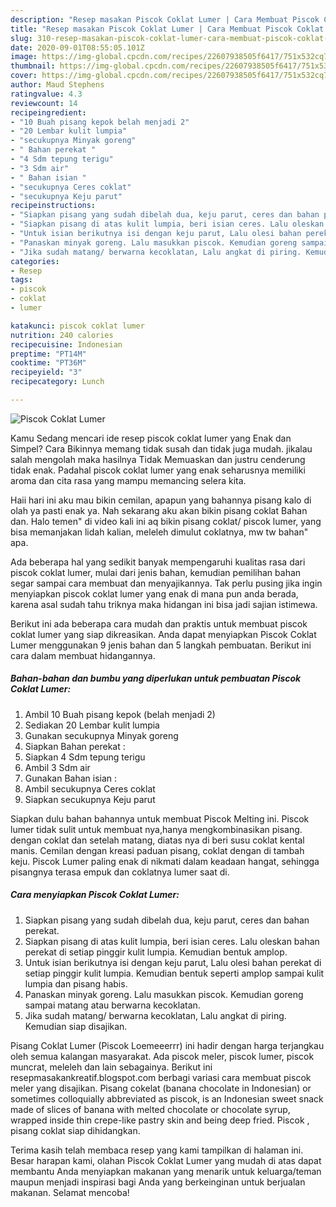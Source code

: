 ```yaml
---
description: "Resep masakan Piscok Coklat Lumer | Cara Membuat Piscok Coklat Lumer Yang Paling Enak"
title: "Resep masakan Piscok Coklat Lumer | Cara Membuat Piscok Coklat Lumer Yang Paling Enak"
slug: 310-resep-masakan-piscok-coklat-lumer-cara-membuat-piscok-coklat-lumer-yang-paling-enak
date: 2020-09-01T08:55:05.101Z
image: https://img-global.cpcdn.com/recipes/22607938505f6417/751x532cq70/piscok-coklat-lumer-foto-resep-utama.jpg
thumbnail: https://img-global.cpcdn.com/recipes/22607938505f6417/751x532cq70/piscok-coklat-lumer-foto-resep-utama.jpg
cover: https://img-global.cpcdn.com/recipes/22607938505f6417/751x532cq70/piscok-coklat-lumer-foto-resep-utama.jpg
author: Maud Stephens
ratingvalue: 4.3
reviewcount: 14
recipeingredient:
- "10 Buah pisang kepok belah menjadi 2"
- "20 Lembar kulit lumpia"
- "secukupnya Minyak goreng"
- " Bahan perekat "
- "4 Sdm tepung terigu"
- "3 Sdm air"
- " Bahan isian "
- "secukupnya Ceres coklat"
- "secukupnya Keju parut"
recipeinstructions:
- "Siapkan pisang yang sudah dibelah dua, keju parut, ceres dan bahan perekat."
- "Siapkan pisang di atas kulit lumpia, beri isian ceres. Lalu oleskan bahan perekat di setiap pinggir kulit lumpia. Kemudian bentuk amplop."
- "Untuk isian berikutnya isi dengan keju parut, Lalu olesi bahan perekat di setiap pinggir kulit lumpia. Kemudian bentuk seperti amplop sampai kulit lumpia dan pisang habis."
- "Panaskan minyak goreng. Lalu masukkan piscok. Kemudian goreng sampai matang atau berwarna kecoklatan."
- "Jika sudah matang/ berwarna kecoklatan, Lalu angkat di piring. Kemudian siap disajikan."
categories:
- Resep
tags:
- piscok
- coklat
- lumer

katakunci: piscok coklat lumer 
nutrition: 240 calories
recipecuisine: Indonesian
preptime: "PT14M"
cooktime: "PT36M"
recipeyield: "3"
recipecategory: Lunch

---
```



![Piscok Coklat Lumer](https://img-global.cpcdn.com/recipes/22607938505f6417/751x532cq70/piscok-coklat-lumer-foto-resep-utama.jpg)

Kamu Sedang mencari ide resep piscok coklat lumer yang Enak dan Simpel? Cara Bikinnya memang tidak susah dan tidak juga mudah. jikalau salah mengolah maka hasilnya Tidak Memuaskan dan justru cenderung tidak enak. Padahal piscok coklat lumer yang enak seharusnya memiliki aroma dan cita rasa yang mampu memancing selera kita.

Haii hari ini aku mau bikin cemilan, apapun yang bahannya pisang kalo di olah ya pasti enak ya. Nah sekarang aku akan bikin pisang coklat Bahan dan. Halo temen&#34; di video kali ini aq bikin pisang coklat/ piscok lumer, yang bisa memanjakan lidah kalian, meleleh dimulut coklatnya, mw tw bahan&#34; apa.

Ada beberapa hal yang sedikit banyak mempengaruhi kualitas rasa dari piscok coklat lumer, mulai dari jenis bahan, kemudian pemilihan bahan segar sampai cara membuat dan menyajikannya. Tak perlu pusing jika ingin menyiapkan piscok coklat lumer yang enak di mana pun anda berada, karena asal sudah tahu triknya maka hidangan ini bisa jadi sajian istimewa.


Berikut ini ada beberapa cara mudah dan praktis untuk membuat piscok coklat lumer yang siap dikreasikan. Anda dapat menyiapkan Piscok Coklat Lumer menggunakan 9 jenis bahan dan 5 langkah pembuatan. Berikut ini cara dalam membuat hidangannya.

<!--inarticleads1-->

##### Bahan-bahan dan bumbu yang diperlukan untuk pembuatan Piscok Coklat Lumer:

1. Ambil 10 Buah pisang kepok (belah menjadi 2)
1. Sediakan 20 Lembar kulit lumpia
1. Gunakan secukupnya Minyak goreng
1. Siapkan  Bahan perekat :
1. Siapkan 4 Sdm tepung terigu
1. Ambil 3 Sdm air
1. Gunakan  Bahan isian :
1. Ambil secukupnya Ceres coklat
1. Siapkan secukupnya Keju parut


Siapkan dulu bahan bahannya untuk membuat Piscok Melting ini. Piscok lumer tidak sulit untuk membuat nya,hanya mengkombinasikan pisang. dengan coklat dan setelah matang, diatas nya di beri susu coklat kental manis. Cemilan dengan kreasi paduan pisang, coklat dengan di tambah keju. Piscok Lumer paling enak di nikmati dalam keadaan hangat, sehingga pisangnya terasa empuk dan coklatnya lumer saat di. 

<!--inarticleads2-->

##### Cara menyiapkan Piscok Coklat Lumer:

1. Siapkan pisang yang sudah dibelah dua, keju parut, ceres dan bahan perekat.
1. Siapkan pisang di atas kulit lumpia, beri isian ceres. Lalu oleskan bahan perekat di setiap pinggir kulit lumpia. Kemudian bentuk amplop.
1. Untuk isian berikutnya isi dengan keju parut, Lalu olesi bahan perekat di setiap pinggir kulit lumpia. Kemudian bentuk seperti amplop sampai kulit lumpia dan pisang habis.
1. Panaskan minyak goreng. Lalu masukkan piscok. Kemudian goreng sampai matang atau berwarna kecoklatan.
1. Jika sudah matang/ berwarna kecoklatan, Lalu angkat di piring. Kemudian siap disajikan.


Pisang Coklat Lumer (Piscok Loemeeerrr) ini hadir dengan harga terjangkau oleh semua kalangan masyarakat. Ada piscok meler, piscok lumer, piscok muncrat, meleleh dan lain sebagainya. Berikut ini resepmasakankreatif.blogspot.com berbagi variasi cara membuat piscok meler yang disajikan. Pisang cokelat (banana chocolate in Indonesian) or sometimes colloquially abbreviated as piscok, is an Indonesian sweet snack made of slices of banana with melted chocolate or chocolate syrup, wrapped inside thin crepe-like pastry skin and being deep fried. Piscok , pisang coklat siap dihidangkan. 

Terima kasih telah membaca resep yang kami tampilkan di halaman ini. Besar harapan kami, olahan Piscok Coklat Lumer yang mudah di atas dapat membantu Anda menyiapkan makanan yang menarik untuk keluarga/teman maupun menjadi inspirasi bagi Anda yang berkeinginan untuk berjualan makanan. Selamat mencoba!
